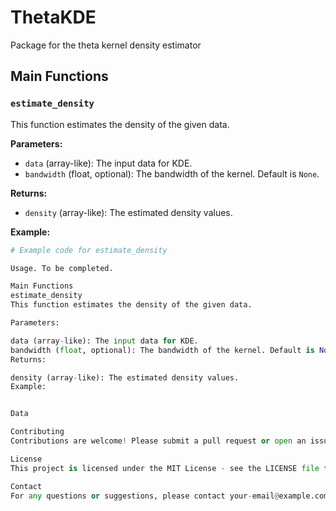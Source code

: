 # ThetaKDE
Package for the theta kernel density estimator
## Main Functions

### `estimate_density`
This function estimates the density of the given data.

**Parameters:**
- `data` (array-like): The input data for KDE.
- `bandwidth` (float, optional): The bandwidth of the kernel. Default is `None`.

**Returns:**
- `density` (array-like): The estimated density values.

**Example:**
```python
# Example code for estimate_density

Usage. To be completed.

Main Functions
estimate_density
This function estimates the density of the given data.

Parameters:

data (array-like): The input data for KDE.
bandwidth (float, optional): The bandwidth of the kernel. Default is None.
Returns:

density (array-like): The estimated density values.
Example:


Data

Contributing
Contributions are welcome! Please submit a pull request or open an issue to discuss any changes.

License
This project is licensed under the MIT License - see the LICENSE file for details.

Contact
For any questions or suggestions, please contact your-email@example.com.